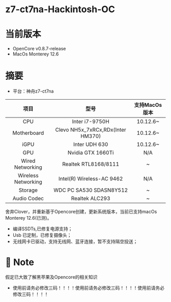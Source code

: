 # z7-ct7na-Hackintosh-OC

# 当前版本

- OpenCore v0.8.7-release
- MacOs Monterey 12.6

# 摘要

- 平台：神舟z7-ct7na

|        项目         |               型号                | 支持MacOs版本 |
| :-----------------: | :-------------------------------: | :-----------: |
|         CPU         |          Inter i7-9750H           |   10.12.6~    |
|     Motherboard     | Clevo NH5x_7xRCx,RDx(Inter HM370) |   10.12.6~    |
|        iGPU         |           Inter UDH 630           |   10.12.6~    |
|         GPU         |         Nvidia GTX 1660Ti         |      N/A      |
|  Wired Networking   |       Realtek RTL8168/8111        |       ~       |
| Wireless Networking |     Intel(R) Wireless-AC 9462     |      N/A      |
|       Storage       |      WDC PC SA530 SDASN8Y512      |       ~       |
|     Audio Codec     |          Realtek ALC293           |       ~       |

舍弃Clover，并重新基于Opencore创建，更新系统版本，当前已支持macOs Monterey 12.6(已测)。

- 编译SSDTs,已修复电源支持；
- Usb 已定制，已修复摄像头；
- 无线网卡已驱动，支持无线网、蓝牙连接，暂不支持隔空投送；

# :bookmark: Note

 假定已大致了解黑苹果及Opencore的相关知识

- 使用前请务必修改三码！！！！使用前请务必修改三码！！！！使用前请务必修改三码！！！！